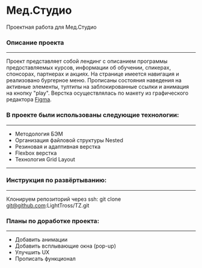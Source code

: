 # **Мед.Студио**
Проектная работа для Мед.Студио

### Описание проекта
--------------------
Проект представляет собой лендинг с описанием программы предоставляемых курсов, информации об обучении, спикерах, спонсорах, партнерах и акциях. На странице имеется навигация и реализовано бургерное меню. Прописаны состояния наведения на активные элементы, тултипы на заблокированные ссылки и анимация на кнопку "play". Верстка осуществлялась по макету из графического редактора [Figma](https://www.figma.com/design/dkX43S9vfjKsg2Bold71vE/Med.Test?node-id=6011-46394&p=f&t=IMz36jNyhmEQmupa-0).

### В проекте были использованы следующие технологии:
-----------------------------------------------------
* Методология БЭМ
* Организация файловой структуры Nested
* Резиновая и адаптивная верстка
* Flexbox верстка
* Технология Grid Layout
----------------------------------------

### Инструкция по развёртыванию:
--------------------------------
Клонируем репозиторий через ssh:
git clone git@github.com:LightTross/TZ.git

### Планы по доработке проекта:
-------------------------------
* Добавить анимации
* Добавить всплывающие окна (pop-up)
* Улучшить UX
* Прописать функционал
